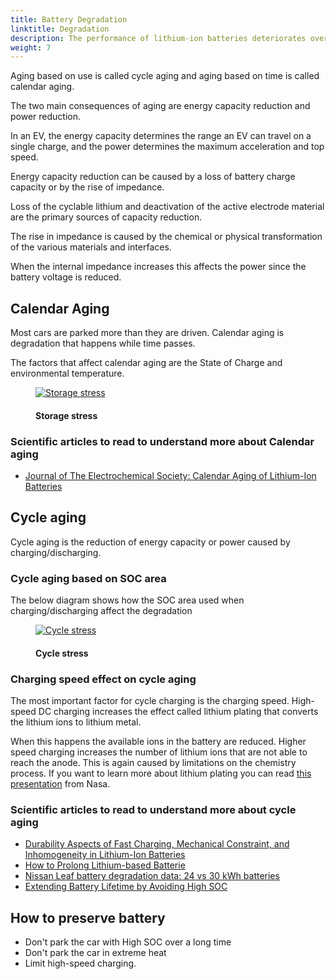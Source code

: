 ```yaml
---
title: Battery Degradation
linktitle: Degradation
description: The performance of lithium-ion batteries deteriorates over time whether they are used or not. This affects the performance and range of EV's.
weight: 7
---
```

<!-- markdownlint-disable MD033 -->
Aging based on use is called cycle aging  and aging based on time is called calendar aging.

The two main consequences of aging are energy capacity reduction and power reduction.

In an EV, the energy capacity determines the range an EV can travel on a single charge, and the power determines the maximum acceleration and top speed.

Energy capacity reduction can be caused by a loss of battery charge capacity or by the rise of impedance.

Loss of the cyclable lithium and deactivation of the active electrode material are the primary sources of capacity reduction.

The rise in impedance is caused by the chemical or physical transformation of the various materials and interfaces.

When the internal impedance increases this affects the power since the battery voltage is reduced.

## Calendar Aging

Most cars are parked more than they are driven. Calendar aging is degradation that happens while time passes.

The factors that affect calendar aging are the State of Charge and environmental temperature.

<figure>
    <a href="https://media.electrichasgoneaudi.net/multimedia/technology/battery/degredation/evstoragestress.png">
        <img src="https://media.electrichasgoneaudi.net/multimedia/technology/battery/degredation/evstoragestress.png"
        alt="Storage stress" title="Storage stress">
    </a>
    <figcaption><h4>Storage stress</h4></figcaption>
</figure>

### Scientific articles to read to understand more about Calendar aging

- [Journal of The Electrochemical Society: Calendar Aging of Lithium-Ion Batteries](https://iopscience.iop.org/article/10.1149/2.0411609jes)

## Cycle aging

Cycle aging is the reduction of energy capacity or power caused by charging/discharging.

### Cycle aging based on SOC area

The below diagram shows how the SOC area used when charging/discharging affect the degradation

<figure>
    <a href="https://media.electrichasgoneaudi.net/multimedia/technology/battery/degredation/dstcycles.png">
        <img src="https://media.electrichasgoneaudi.net/multimedia/technology/battery/degredation/dstcycles.png"
        alt="Cycle stress" title="Cycle stress">
    </a>
    <figcaption><h4>Cycle stress</h4></figcaption>
</figure>

### Charging speed effect on cycle aging

The most important factor for cycle charging is the charging speed. High-speed DC charging increases  the effect called lithium plating that converts the lithium ions to lithium metal.

When this happens the available ions in the battery are reduced. Higher speed charging increases the number of lithium ions that are not able to reach the anode. This is again caused by limitations on the chemistry process. If you want to learn more about lithium plating you can read [this presentation](https://www.nasa.gov/sites/default/files/atoms/files/1-lithium_plating_azimmerman.pdf) from Nasa.

### Scientific articles to read to understand more about cycle aging

- [Durability Aspects of  Fast Charging,  Mechanical Constraint, and Inhomogeneity  in Lithium-Ion Batteries](https://www.diva-portal.org/smash/get/diva2:1198746/FULLTEXT01.pdf)
- [How to Prolong Lithium-based Batterie](https://batteryuniversity.com/learn/article/how_to_prolong_lithium_based_batteries)
- [Nissan Leaf battery degradation data: 24 vs 30 kWh batteries](https://pushevs.com/2018/03/20/nissan-leaf-battery-degradation-data-24-vs-30-kwh-batteries/)
- [Extending Battery Lifetime by Avoiding High SOC](https://books.google.no/books?id=dG6rDwAAQBAJ&printsec=frontcover&hl=no#v=onepage&q=degradation&f=false)

## How to preserve battery

- Don't park the car with High SOC over a long time
- Don't park the car in extreme heat
- Limit high-speed charging.